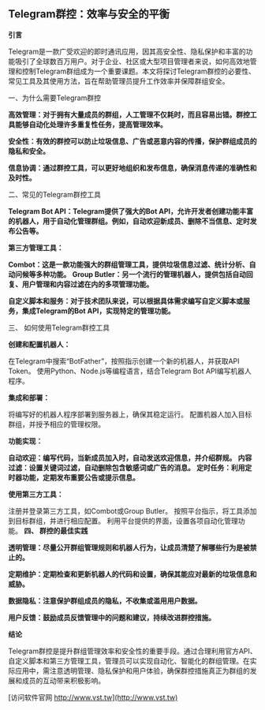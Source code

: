 ## **Telegram群控：效率与安全的平衡**
**引言**

Telegram是一款广受欢迎的即时通讯应用，因其高安全性、隐私保护和丰富的功能吸引了全球数百万用户。对于企业、社区或大型项目管理者来说，如何高效地管理和控制Telegram群组成为一个重要课题。本文将探讨Telegram群控的必要性、常见工具及其使用方法，旨在帮助管理员提升工作效率并保障群组安全。

一、为什么需要Telegram群控

**高效管理：对于拥有大量成员的群组，人工管理不仅耗时，而且容易出错。群控工具能够自动化处理许多重复性任务，提高管理效率。**

**安全性：有效的群控可以防止垃圾信息、广告或恶意内容的传播，保护群组成员的隐私和安全。**

**信息协调：通过群控工具，可以更好地组织和发布信息，确保消息传递的准确性和及时性。**

二、常见的Telegram群控工具

**Telegram Bot API：Telegram提供了强大的Bot API，允许开发者创建功能丰富的机器人，用于自动化管理群组。例如，自动欢迎新成员、删除不当信息、定时发布公告等。**

**第三方管理工具：**

**Combot：这是一款功能强大的群组管理工具，提供垃圾信息过滤、统计分析、自动问候等多种功能。**
**Group Butler：另一个流行的管理机器人，提供包括自动回复、用户管理和内容过滤在内的多项管理功能。**

**自定义脚本和服务：对于技术团队来说，可以根据具体需求编写自定义脚本或服务，集成Telegram的Bot API，实现特定的管理功能。**

三、 如何使用Telegram群控工具

**创建和配置机器人：**

在Telegram中搜索“BotFather”，按照指示创建一个新的机器人，并获取API Token。
使用Python、Node.js等编程语言，结合Telegram Bot API编写机器人程序。

**集成和部署：**

将编写好的机器人程序部署到服务器上，确保其稳定运行。
配置机器人加入目标群组，并授予相应的管理权限。

**功能实现：**

**自动欢迎：编写代码，当新成员加入时，自动发送欢迎信息，并介绍群规。**
**内容过滤：设置关键词过滤，自动删除包含敏感词或广告的消息。**
**定时任务：利用定时器功能，定期发布重要公告或提示信息。**

**使用第三方工具：**

注册并登录第三方工具，如Combot或Group Butler。
按照平台指示，将工具添加到目标群组，并进行相应配置。
利用平台提供的界面，设置各项自动化管理功能。
**四、 群控的最佳实践**

**透明管理：尽量公开群组管理规则和机器人行为，让成员清楚了解哪些行为是被禁止的。**

**定期维护：定期检查和更新机器人的代码和设置，确保其能应对最新的垃圾信息和威胁。**

**数据隐私：注意保护群组成员的隐私，不收集或滥用用户数据。**

**用户反馈：鼓励成员反馈管理中的问题和建议，持续改进群控措施。**

**结论**

Telegram群控是提升群组管理效率和安全性的重要手段。通过合理利用官方API、自定义脚本和第三方管理工具，管理员可以实现自动化、智能化的群组管理。在实际应用中，需注意透明管理、隐私保护和用户体验，确保群控措施真正为群组的发展和成员的互动带来积极影响。


[访问软件官网 http://www.vst.tw](http://www.vst.tw)
